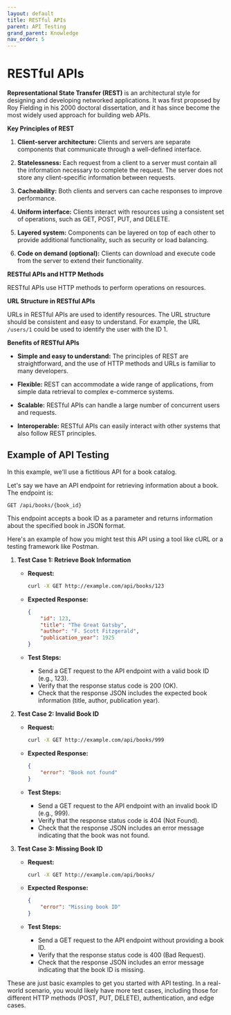 ```yaml
---
layout: default
title: RESTful APIs
parent: API Testing
grand_parent: Knowledge
nav_order: 5
---
```


# RESTful APIs

**Representational State Transfer (REST)** is an architectural style for designing and developing networked applications. It was first proposed by Roy Fielding in his 2000 doctoral dissertation, and it has since become the most widely used approach for building web APIs.

**Key Principles of REST**

1. **Client-server architecture:** Clients and servers are separate components that communicate through a well-defined interface.

2. **Statelessness:** Each request from a client to a server must contain all the information necessary to complete the request. The server does not store any client-specific information between requests.

3. **Cacheability:** Both clients and servers can cache responses to improve performance.

4. **Uniform interface:** Clients interact with resources using a consistent set of operations, such as GET, POST, PUT, and DELETE.

5. **Layered system:** Components can be layered on top of each other to provide additional functionality, such as security or load balancing.

6. **Code on demand (optional):** Clients can download and execute code from the server to extend their functionality.

**RESTful APIs and HTTP Methods**

RESTful APIs use HTTP methods to perform operations on resources. 

**URL Structure in RESTful APIs**

URLs in RESTful APIs are used to identify resources. The URL structure should be consistent and easy to understand. For example, the URL `/users/1` could be used to identify the user with the ID 1.

**Benefits of RESTful APIs**

* **Simple and easy to understand:** The principles of REST are straightforward, and the use of HTTP methods and URLs is familiar to many developers.

* **Flexible:** REST can accommodate a wide range of applications, from simple data retrieval to complex e-commerce systems.

* **Scalable:** RESTful APIs can handle a large number of concurrent users and requests.

* **Interoperable:** RESTful APIs can easily interact with other systems that also follow REST principles.

## Example of API Testing

In this example, we'll use a fictitious API for a book catalog.

Let's say we have an API endpoint for retrieving information about a book. The endpoint is:

```
GET /api/books/{book_id}
```

This endpoint accepts a book ID as a parameter and returns information about the specified book in JSON format.

Here's an example of how you might test this API using a tool like cURL or a testing framework like Postman.

1. **Test Case 1: Retrieve Book Information**

    - **Request:**
        ```bash
        curl -X GET http://example.com/api/books/123
        ```

    - **Expected Response:**
        ```json
        {
            "id": 123,
            "title": "The Great Gatsby",
            "author": "F. Scott Fitzgerald",
            "publication_year": 1925
        }
        ```

    - **Test Steps:**
        - Send a GET request to the API endpoint with a valid book ID (e.g., 123).
        - Verify that the response status code is 200 (OK).
        - Check that the response JSON includes the expected book information (title, author, publication year).

2. **Test Case 2: Invalid Book ID**

    - **Request:**
        ```bash
        curl -X GET http://example.com/api/books/999
        ```

    - **Expected Response:**
        ```json
        {
            "error": "Book not found"
        }
        ```

    - **Test Steps:**
        - Send a GET request to the API endpoint with an invalid book ID (e.g., 999).
        - Verify that the response status code is 404 (Not Found).
        - Check that the response JSON includes an error message indicating that the book was not found.

3. **Test Case 3: Missing Book ID**

    - **Request:**
        ```bash
        curl -X GET http://example.com/api/books/
        ```

    - **Expected Response:**
        ```json
        {
            "error": "Missing book ID"
        }
        ```

    - **Test Steps:**
        - Send a GET request to the API endpoint without providing a book ID.
        - Verify that the response status code is 400 (Bad Request).
        - Check that the response JSON includes an error message indicating that the book ID is missing.

These are just basic examples to get you started with API testing. In a real-world scenario, you would likely have more test cases, including those for different HTTP methods (POST, PUT, DELETE), authentication, and edge cases.